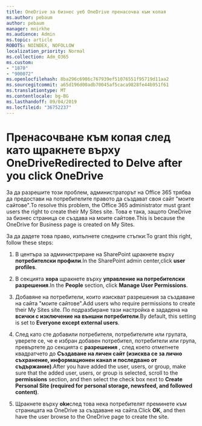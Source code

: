```yaml
---
title: OneDrive за бизнес уеб OneDrive пренасочва към копая
ms.author: pebaum
author: pebaum
manager: mnirkhe
ms.audience: Admin
ms.topic: article
ROBOTS: NOINDEX, NOFOLLOW
localization_priority: Normal
ms.collection: Adm_O365
ms.custom:
- "1870"
- "900072"
ms.openlocfilehash: 8ba296c6986c767939ef51076551f95719d11aa2
ms.sourcegitcommit: a65d196d00adb70045af5caca9828fe44b951f61
ms.translationtype: MT
ms.contentlocale: bg-BG
ms.lasthandoff: 09/04/2019
ms.locfileid: "36752237"
---
```

# <a name="redirected-to-delve-after-you-click-onedrive"></a><span data-ttu-id="6d026-102">Пренасочване към копая след като щракнете върху OneDrive</span><span class="sxs-lookup"><span data-stu-id="6d026-102">Redirected to Delve after you click OneDrive</span></span>

<span data-ttu-id="6d026-103">За да разрешите този проблем, администраторът на Office 365 трябва да предостави на потребителите правото да създават своя сайт "моите сайтове".</span><span class="sxs-lookup"><span data-stu-id="6d026-103">To resolve this problem, the Office 365 administrator must grant users the right to create their My Sites site.</span></span> <span data-ttu-id="6d026-104">Това е така, защото OneDrive за бизнес страница се създава на моите сайтове.</span><span class="sxs-lookup"><span data-stu-id="6d026-104">This is because the OneDrive for Business page is created on My Sites.</span></span>

<span data-ttu-id="6d026-105">За да дадете това право, изпълнете следните стъпки:</span><span class="sxs-lookup"><span data-stu-id="6d026-105">To grant this right, follow these steps:</span></span>

1. <span data-ttu-id="6d026-106">В центъра за администриране на SharePoint щракнете върху **потребителски профили**.</span><span class="sxs-lookup"><span data-stu-id="6d026-106">In the SharePoint admin center,click **user profiles**.</span></span>

2. <span data-ttu-id="6d026-107">В секцията **хора** щракнете върху **управление на потребителски разрешения**.</span><span class="sxs-lookup"><span data-stu-id="6d026-107">In the **People** section, click **Manage User Permissions**.</span></span>

3. <span data-ttu-id="6d026-108">Добавяне на потребители, които изискват разрешения за създаване на сайта "моите сайтове".</span><span class="sxs-lookup"><span data-stu-id="6d026-108">Add users who require permissions to create their My Sites site.</span></span> <span data-ttu-id="6d026-109">По подразбиране тази настройка е зададена на **всички с изключение на външни потребители**.</span><span class="sxs-lookup"><span data-stu-id="6d026-109">By default, this setting is set to **Everyone except external users**.</span></span>

4. <span data-ttu-id="6d026-110">След като сте добавили потребителя, потребителите или групата, уверете се, че е избран добавен потребител, потребители или група, превъртете до секцията с **разрешения** , след което отметнете квадратчето до **Създаване на личен сайт (изисква се за лично съхранение, информационен канал и последвано от съдържание)**.</span><span class="sxs-lookup"><span data-stu-id="6d026-110">After you have added the user, users, or group, make sure that the added user, users, or group is selected, scroll to the **permissions** section, and then select the check box next to **Create Personal Site (required for personal storage, newsfeed, and followed content)**.</span></span>

5. <span data-ttu-id="6d026-111">Щракнете върху **okи**след това нека потребителят преминете към страницата на OneDrive за създаване на сайта.</span><span class="sxs-lookup"><span data-stu-id="6d026-111">Click **OK**, and then have the user browse to the OneDrive page to create the site.</span></span>
